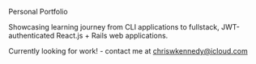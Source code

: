  Personal Portfolio
 
 Showcasing learning journey from CLI applications to fullstack, JWT-authenticated React.js + Rails web applications. 
 
 Currently looking for work! - contact me at chriswkennedy@icloud.com 
 
